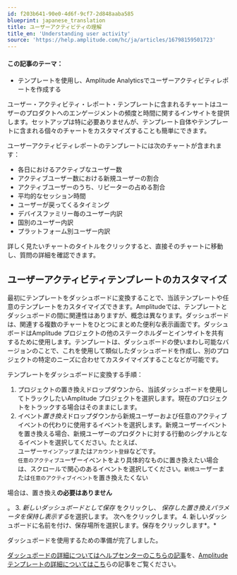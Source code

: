 ```yaml
---
id: f203b641-90e0-4d6f-9cf7-2d848aaba585
blueprint: japanese_translation
title: ユーザーアクティビティの理解
title_en: 'Understanding user activity'
source: 'https://help.amplitude.com/hc/ja/articles/16798159501723'
---
```

#### この記事のテーマ：

* テンプレートを使用し、Amplitude Analyticsでユーザーアクティビティレポートを作成する

ユーザー・アクティビティ・レポート・テンプレートに含まれるチャートはユーザーのプロダクトへのエンゲージメントの頻度と時間に関するインサイトを提供します。セットアップは特に必要ありませんが、テンプレート自体やテンプレートに含まれる個々のチャートをカスタマイズすることも簡単にできます。

ユーザーアクティビティレポートのテンプレートには次のチャートが含まれます：

* 各日におけるアクティブなユーザー数
* アクティブユーザー数における新規ユーザーの割合
* アクティブユーザーのうち、リピーターの占める割合
* 平均的なセッション時間
* ユーザーが戻ってくるタイミング
* デバイスファミリー毎のユーザー内訳
* 国別のユーザー内訳
* プラットフォーム別ユーザー内訳

詳しく見たいチャートのタイトルをクリックすると、直接そのチャートに移動し、質問の詳細を確認できます。

## ユーザーアクティビティテンプレートのカスタマイズ

最初にテンプレートをダッシュボードに変換することで、当該テンプレートや任意のテンプレートをカスタイマイズできます。Amplitudeでは、テンプレートとダッシュボードの間に関連性はありますが、概念は異なります。ダッシュボードは、関連する複数のチャートをひとつにまとめた便利な表示画面です。ダッシュボードはAmplitude プロジェクトの他のステークホルダーとインサイトを共有するために使用します。テンプレートは、ダッシュボードの使いまわし可能なバージョンのことで、これを使用して類似したダッシュボードを作成し、別のプロジェクトの特定のニーズに合わせてカスタイマイズすることなどが可能です。

テンプレートをダッシュボードに変換する手順：

1. プロジェクトの置き換えドロップダウンから、当該ダッシュボードを使用してトラックしたいAmplitude プロジェクトを選択します。現在のプロジェクトをトラックする場合はそのままにします。
2. イベント*置き換え*ドロップダウンから新規ユーザーおよび任意のアクティブイベントの代わりに使用するイベントを選択します。新規ユーザーイベントを置き換える場合、新規ユーザーのプロダクトに対する行動のシグナルとなるイベントを選択してください。たとえば、  
ユーザー`サインアップ`または`アカウント登録`などです。  
`任意のアクティブユ`ーザーイベントをより具体的なものに置き換えたい場合は、スクロールで関心のあるイベントを選択してください。`新規ユ`ーザーまたは`任意のアクティブイベント`を置き換えたくない  
  
場合は、置き換え**の必要はありません**  
  
。
3. *新しいダッシュボードとして保存* をクリックし、 *保存した置き換えパラメータを保持し表示する*を選択します。 次へをクリックします。
4. 新しいダッシュボードに名前を付け、保存場所を選択します。保存をクリックします*。*

ダッシュボードを使用するための準備が完了しました。

[ダッシュボードの詳細についてはヘルプセンターのこちらの記事](/docs/analytics/dashboard-create)を、[Amplitudeテンプレートの詳細についてはこち](/docs/analytics/templates)らの記事をご覧ください。
